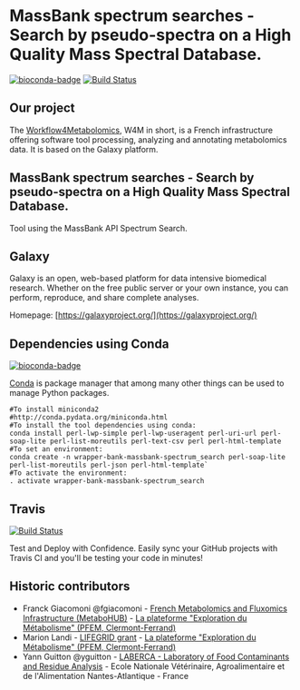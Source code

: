 MassBank spectrum searches - Search by pseudo-spectra on a High Quality Mass Spectral Database.
===============================================================================================

[![bioconda-badge](https://img.shields.io/badge/install%20with-bioconda-brightgreen.svg?style=flat-square)](http://bioconda.github.io) [![Build Status](https://travis-ci.org/workflow4metabolomics/wrapper-bank-massbank-spectrum_search.svg?branch=master)](https://travis-ci.org/workflow4metabolomics/wrapper-bank-massbank-spectrum_search)

Our project
-----------
The [Workflow4Metabolomics](http://workflow4metabolomics.org), W4M in short, is a French infrastructure offering software tool processing, analyzing and annotating metabolomics data. It is based on the Galaxy platform.


MassBank spectrum searches - Search by pseudo-spectra on a High Quality Mass Spectral Database.
-----------------------------------------------------------------------------------------------

Tool using the MassBank API Spectrum Search.


Galaxy
------
Galaxy is an open, web-based platform for data intensive biomedical research. Whether on the free public server or your own instance, you can perform, reproduce, and share complete analyses. 

Homepage: [https://galaxyproject.org/](https://galaxyproject.org/)


Dependencies using Conda
------------------------
[![bioconda-badge](https://img.shields.io/badge/install%20with-bioconda-brightgreen.svg?style=flat-square)](http://bioconda.github.io)


[Conda](http://conda.pydata.org/) is package manager that among many other things can be used to manage Python packages.

```
#To install miniconda2
#http://conda.pydata.org/miniconda.html
#To install the tool dependencies using conda:
conda install perl-lwp-simple perl-lwp-useragent perl-uri-url perl-soap-lite perl-list-moreutils perl-text-csv perl perl-html-template
#To set an environment:
conda create -n wrapper-bank-massbank-spectrum_search perl-soap-lite perl-list-moreutils perl-json perl-html-template`
#To activate the environment:
. activate wrapper-bank-massbank-spectrum_search
```


Travis
------
[![Build Status](https://travis-ci.org/workflow4metabolomics/wrapper-bank-massbank-spectrum_search.svg?branch=master)](https://travis-ci.org/workflow4metabolomics/wrapper-bank-massbank-spectrum_search)

Test and Deploy with Confidence. Easily sync your GitHub projects with Travis CI and you'll be testing your code in minutes!

Historic contributors
---------------------
- Franck Giacomoni @fgiacomoni - [French Metabolomics and Fluxomics Infrastructure (MetaboHUB)](http://www.metabohub.fr/en) - [La plateforme "Exploration du Métabolisme" (PFEM, Clermont-Ferrand)](http://www6.clermont.inra.fr/plateforme_exploration_metabolisme)
- Marion Landi - [LIFEGRID grant](http://www.lifegrid.fr/fr/home/le-pra-lifegrid.html) - [La plateforme "Exploration du Métabolisme" (PFEM, Clermont-Ferrand)](http://www6.clermont.inra.fr/plateforme_exploration_metabolisme)
 - Yann Guitton @yguitton - [LABERCA - Laboratory of Food Contaminants and Residue Analysis](http://www.laberca.org/) - Ecole Nationale Vétérinaire, Agroalimentaire et de l'Alimentation Nantes-Atlantique - France
